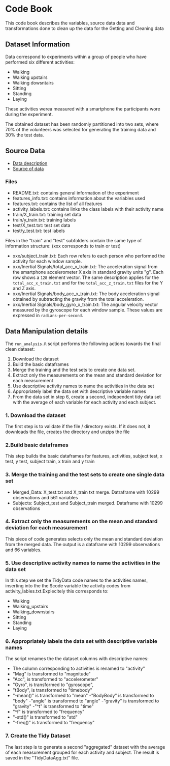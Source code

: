 # Code Book

This code book describes the variables, source data data and transformations done to clean up the data for the Getting and Cleaning data 

## Dataset Information

Data correspond to experiments within a group of people who have performed six different activities:
- Walking
- Walking upstairs
- Walking dowsntairs
- Sitting
- Standing
- Laying

These activities werea measured with a smartphone the participants wore during the experiment.

The obtained dataset has been randomly partitioned into two sets, where 70% of the volunteers was selected for 
generating the training data and 30% the test data. 

## Source Data

- [Data description](http://archive.ics.uci.edu/ml/datasets/Human+Activity+Recognition+Using+Smartphones)
- [Source of data](https://d396qusza40orc.cloudfront.net/getdata%2Fprojectfiles%2FUCI%20HAR%20Dataset.zip)

### Files

- README.txt: contains general information of the experiment
- features_info.txt: contains information about the variables used
- features.txt: contains the list of all features
- activity_labels.txt: contains links the class labels with their activity name
- train/X_train.txt: training set data
- train/y_train.txt: training labels
- test/X_test.txt: test set data
- test/y_test.txt: test labels

Files in the "train" and "test" subfolders contain the same type of information structure: (xxx corresponds to train or test)
- xxx/subject_train.txt: Each row refers to each person who performed the activity for each window sample. 
- xxx/Inertial Signals/total_acc_x_train.txt: The acceleration signal from the smartphone accelerometer X axis in standard  gravity units "g". 
Each row shows a `128` element vector. The same description applies for the `total_acc_x_train.txt` and for the `total_acc_z_train.txt` files for 
the Y and Z axis.
- xxx/Inertial Signals/body_acc_x_train.txt: The body acceleration signal obtained by subtracting the gravity from the total acceleration.
- xxx/Inertial Signals/body_gyro_x_train.txt: The angular velocity vector measured by the gyroscope for each window sample. 
These values are expressed in `radians-per-second`. 

## Data Manipulation details

The `run_analysis.R` script performs the following actions towards the final clean dataset:
1. Download the dataset
2. Build the basic dataframes
3. Merge the training and the test sets to create one data set.
4. Extract only the measurements on the mean and standard deviation for each measurement
5. Use descriptive activity names to name the activities in the data set
6. Appropriately label the data set with descriptive variable names
7. From the data set in step 6, create a second, independent tidy data set with the average of each variable for each activity and each subject.

### 1. Download the dataset
The first step is to validate if the file / directory exists. If it does not, it downloads the file, creates the directory and unzips the file

### 2.Build basic dataframes
This step builds the basic dataframes for features, activities, subject test, x test, y test, subject train, x train and y train

### 3.  Merge the training and the test sets to create one single data set
* Merged_Data: X_test.txt and X_train txt merge. Datraframe with 10299 observations and 561 variables
* Subjects: Subject_test and Subject_train merged. Dataframe with 10299 observations

### 4. Extract only the measurements on the mean and standard deviation for each measurement
This piece of code generates selects only the mean and standard deviation from the merged data.
The output is a dataframe with 10299 observations and 66 variables.

### 5. Use descriptive activity names to name the activities in the data set
In this step we set the TidyData code names to the activities names, inserting into the the $code variable the activity codes from
activity_lables.txt.Explecitely this corresponds to:
- Walking
- Walking_upstairs 
- Walking_downstairs
- Sitting
- Standing
- Laying

### 6. Appropriately labels the data set with descriptive variable names
The script renames the the dataset columns with descriptive names:
- The column corresponding to activities is renamed to "activity"
- "Mag" is transformed to "magnitude"
- "Acc", is transformed to "accelerometer"
- "Gyro", is transformed to "gyroscope",
- "tBody", is transformed to "timebody"
- "-mean()" is transformed to "mean"
-"BodyBody" is transformed to  "body"
-"angle" is transformed to  "angle"
-"gravity" is transformed to  "gravity"
-"^t" is transformed to  "time"
- "^f" is transformed to  "frequency"
- "-std()" is transformed to "std"
- "-freq()" is transformed to  "frequency"

### 7. Create the Tidy Dataset
The last step is to generate a second "aggregated" dataset with the average of each measurement grouped for each activity and subject.
The result is saved in the "TidyDataAgg.txt" file.
